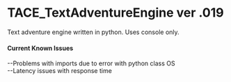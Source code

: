 # TACE_TextAdventureEngine ver .019
Text adventure engine written in python. Uses console only.

#### Current Known Issues
--Problems with imports due to error with python class OS
<br>
--Latency issues with response time</b>
